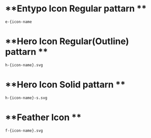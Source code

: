 # **Entypo Icon Regular pattarn **

`e-{icon-name`
# **Hero Icon Regular(Outline)  pattarn **

`h-{icon-name}.svg`

# **Hero Icon Solid  pattarn **
`h-{icon-name}-s.svg`

# **Feather Icon **
`f-{icon-name}.svg`